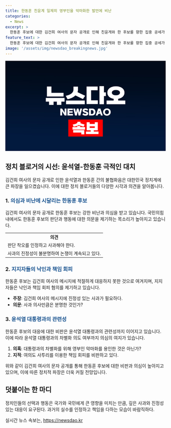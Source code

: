 ```yaml
---
title: 한동훈 친윤계 일제히 영부인을 악마화한 발언에 비난
categories:
  - News
excerpt: >
  한동훈 후보에 대한 김건희 여사의 문자 공개로 인해 친윤게와 한 후보를 향한 집중 공세가 확산되고 있습니다. 권성동 국회의원은 한 후보에게 판단 착오를 인정하고 사과할 것을 촉구하며 비판했습니다. 또한, 조정훈 의원과 장예찬 전 최고위원도 각각 한 후보의 태도를 비난하며 사과의 중요성을 강조했습니다. 결국, 김건희 여사의 문자 공개로 인해 한 후보의 이미지와 정치적 의도가 논의되고 있습니다.
feature_text: >
  한동훈 후보에 대한 김건희 여사의 문자 공개로 인해 친윤게와 한 후보를 향한 집중 공세가 확산되고 있습니다. 권성동 국회의원은 한 후보에게 판단 착오를 인정하고 사과할 것을 촉구하며 비판했습니다. 또한, 조정훈 의원과 장예찬 전 최고위원도 각각 한 후보의 태도를 비난하며 사과의 중요성을 강조했습니다. 결국, 김건희 여사의 문자 공개로 인해 한 후보의 이미지와 정치적 의도가 논의되고 있습니다.
image: '/assets/img/newsdao_breakingnews.jpg'
---
```


<p><img src="/assets/img/newsdao_breakingnews.jpg" alt="pcversion 속보" /></p>

<h2 data-ke-size="size26">정치 블로거의 시선: 윤석열-한동훈 극적인 대치</h2>

<p data-ke-size="size16">
  김건희 여사의 문자 공개로 인한 윤석열과 한동훈 간의 불협화음은 대한민국 정치계에 큰 파장을 일으켰습니다. 이에 대한 정치 블로거들의 다양한 시각과 의견을 알아봅니다.
</p>

<h3>1. <b><span style="color: #1a5490;">의심과 비난에 시달리는 한동훈 후보</span></b></h3>

<p data-ke-size="size16">
  김건희 여사의 문자 공개로 한동훈 후보는 강한 비난과 의심을 받고 있습니다. 국민의힘 내에서도 한동훈 후보의 판단과 행동에 대한 의문을 제기하는 목소리가 높아지고 있습니다.
</p>

<table>
  <tr>
    <td style="text-align: center; height: 17px;"><b>의견</b></td>
  </tr>
  <tr>
    <td>판단 착오를 인정하고 사과해야 한다.</td>
  </tr>
  <tr>
    <td>사과의 진정성이 불분명하여 논쟁이 계속되고 있다.</td>
  </tr>
</table>

<h3>2. <b><span style="color: #1a5490;">지지자들의 낙인과 책임 회피</span></b></h3>

<p data-ke-size="size16">
  한동훈 후보는 김건희 여사의 메시지에 적절하게 대응하지 못한 것으로 여겨지며, 지지자들은 낙인과 책임 회피 혐의를 제기하고 있습니다.
</p>

<ul>
  <li><b>주장</b>: 김건희 여사의 메시지에 진정성 있는 사과가 필요하다.</li>
  <li><b>의문</b>: 사과 의사만큼은 분명한 것인가?</li>
</ul>

<h3>3. <b><span style="color: #1a5490;">윤석열 대통령과의 관련성</span></b></h3>

<p data-ke-size="size16">
  한동훈 후보의 대응에 대한 비판은 윤석열 대통령과의 관련성까지 이어지고 있습니다. 이에 따라 윤석열 대통령과의 차별화 의도 여부까지 의심의 여지가 있습니다.
</p>

<ol>
  <li><b>의혹</b>: 대통령과의 차별화를 위해 영부인 악마화를 용인한 것은 아닌가?</li>
  <li><b>지적</b>: 여의도 사투리를 이용한 책임 회피를 비판하고 있다.</li>
</ol>

<p data-ke-size="size16">
  위와 같이 김건희 여사의 문자 공개를 통해 한동훈 후보에 대한 비판과 의심이 높아지고 있으며, 이에 따른 정치적 파장은 더욱 커질 전망입니다.
</p>

<h2 data-ke-size="size26">덧붙이는 한 마디</h2>

<p data-ke-size="size16">
  정치인들의 선택과 행동은 국가와 국민에게 큰 영향을 미치는 만큼, 깊은 사과와 진정성 있는 대응이 요구된다. 과거의 실수를 인정하고 책임을 다하는 모습이 바람직하다.
</p>
실시간 뉴스 속보는, <a href="https://newsdao.kr" rel="dofollow">https://newsdao.kr</a>


